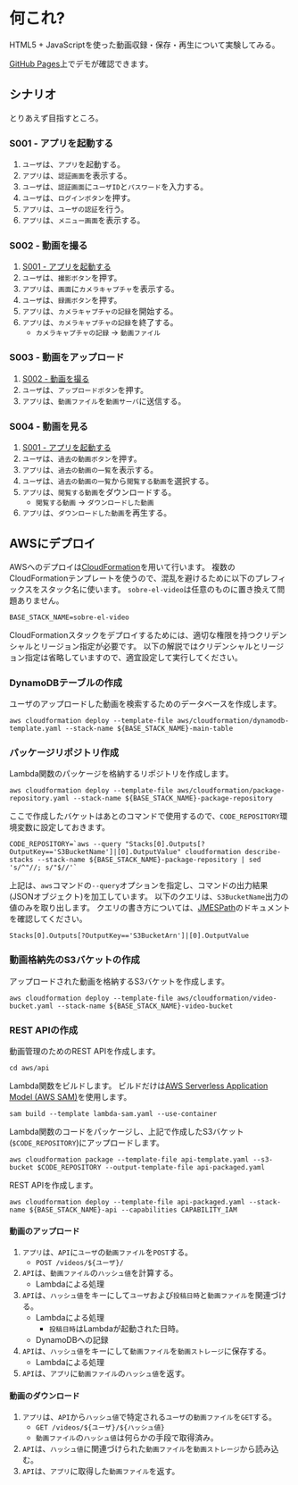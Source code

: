# 何これ?

HTML5 + JavaScriptを使った動画収録・保存・再生について実験してみる。

[GitHub Pages](https://kikuomax.github.io/sobre-el-video/)上でデモが確認できます。

## シナリオ

とりあえず目指すところ。

### S001 - アプリを起動する

1. `ユーザ`は、`アプリ`を起動する。
2. `アプリ`は、`認証画面`を表示する。
3. `ユーザ`は、`認証画面`に`ユーザID`と`パスワード`を入力する。
4. `ユーザ`は、`ログインボタン`を押す。
5. `アプリ`は、`ユーザの認証`を行う。
6. `アプリ`は、`メニュー画面`を表示する。

### S002 - 動画を撮る

1. [S001 - アプリを起動する](#s001_アプリを起動する)
2. `ユーザ`は、`撮影ボタン`を押す。
3. `アプリ`は、`画面`に`カメラキャプチャ`を表示する。
4. `ユーザ`は、`録画ボタン`を押す。
5. `アプリ`は、`カメラキャプチャの記録`を開始する。
6. `アプリ`は、`カメラキャプチャの記録`を終了する。
    - `カメラキャプチャの記録` &rightarrow; `動画ファイル`

### S003 - 動画をアップロード

1. [S002 - 動画を撮る](#s002_動画を撮る)
2. `ユーザ`は、`アップロードボタン`を押す。
3. `アプリ`は、`動画ファイル`を`動画サーバ`に送信する。

### S004 - 動画を見る

1. [S001 - アプリを起動する](#s001_アプリを起動する)
2. `ユーザ`は、`過去の動画ボタン`を押す。
3. `アプリ`は、`過去の動画の一覧`を表示する。
4. `ユーザ`は、`過去の動画の一覧`から`閲覧する動画`を選択する。
5. `アプリ`は、`閲覧する動画`をダウンロードする。
    - `閲覧する動画` &rightarrow; `ダウンロードした動画`
6. `アプリ`は、`ダウンロードした動画`を再生する。

## AWSにデプロイ

AWSへのデプロイは[CloudFormation](https://docs.aws.amazon.com/AWSCloudFormation/latest/UserGuide/Welcome.html)を用いて行います。
複数のCloudFormationテンプレートを使うので、混乱を避けるために以下のプレフィックスをスタック名に使います。
`sobre-el-video`は任意のものに置き換えて問題ありません。

```
BASE_STACK_NAME=sobre-el-video
```

CloudFormationスタックをデプロイするためには、適切な権限を持つクリデンシャルとリージョン指定が必要です。
以下の解説ではクリデンシャルとリージョン指定は省略していますので、適宜設定して実行してください。

### DynamoDBテーブルの作成

ユーザのアップロードした動画を検索するためのデータベースを作成します。

```
aws cloudformation deploy --template-file aws/cloudformation/dynamodb-template.yaml --stack-name ${BASE_STACK_NAME}-main-table
```

### パッケージリポジトリ作成

Lambda関数のパッケージを格納するリポジトリを作成します。

```
aws cloudformation deploy --template-file aws/cloudformation/package-repository.yaml --stack-name ${BASE_STACK_NAME}-package-repository
```

ここで作成したバケットはあとのコマンドで使用するので、`CODE_REPOSITORY`環境変数に設定しておきます。

```
CODE_REPOSITORY=`aws --query "Stacks[0].Outputs[?OutputKey=='S3BucketName']|[0].OutputValue" cloudformation describe-stacks --stack-name ${BASE_STACK_NAME}-package-repository | sed 's/^"//; s/"$//'`
```

上記は、`aws`コマンドの`--query`オプションを指定し、コマンドの出力結果(JSONオブジェクト)を加工しています。
以下のクエリは、`S3BucketName`出力の値のみを取り出します。
クエリの書き方については、[JMESPath](http://jmespath.org)のドキュメントを確認してください。

```
Stacks[0].Outputs[?OutputKey=='S3BucketArn']|[0].OutputValue
```

### 動画格納先のS3バケットの作成

アップロードされた動画を格納するS3バケットを作成します。

```
aws cloudformation deploy --template-file aws/cloudformation/video-bucket.yaml --stack-name ${BASE_STACK_NAME}-video-bucket
```

### REST APIの作成

動画管理のためのREST APIを作成します。

```
cd aws/api
```

Lambda関数をビルドします。
ビルドだけは[AWS Serverless Application Model (AWS SAM)](https://docs.aws.amazon.com/serverless-application-model/latest/developerguide/what-is-sam.html)を使用します。

```
sam build --template lambda-sam.yaml --use-container
```

Lambda関数のコードをパッケージし、上記で作成したS3バケット(`$CODE_REPOSITORY`)にアップロードします。

```
aws cloudformation package --template-file api-template.yaml --s3-bucket $CODE_REPOSITORY --output-template-file api-packaged.yaml
```

REST APIを作成します。

```
aws cloudformation deploy --template-file api-packaged.yaml --stack-name ${BASE_STACK_NAME}-api --capabilities CAPABILITY_IAM
```

#### 動画のアップロード

1. `アプリ`は、`API`に`ユーザ`の`動画ファイル`を`POST`する。
    - `POST /videos/${ユーザ}/`
2. `API`は、`動画ファイル`の`ハッシュ値`を計算する。
    - Lambdaによる処理
3. `API`は、`ハッシュ値`をキーにして`ユーザ`および`投稿日時`と`動画ファイル`を関連づける。
    - Lambdaによる処理
        - `投稿日時`はLambdaが起動された日時。
    - DynamoDBへの記録
4. `API`は、`ハッシュ値`をキーにして`動画ファイル`を`動画ストレージ`に保存する。
    - Lambdaによる処理
5. `API`は、`アプリ`に`動画ファイル`の`ハッシュ値`を返す。

#### 動画のダウンロード

1. `アプリ`は、`API`から`ハッシュ値`で特定される`ユーザ`の`動画ファイル`を`GET`する。
    - `GET /videos/${ユーザ}/${ハッシュ値}`
    - `動画ファイル`の`ハッシュ値`は何らかの手段で取得済み。
2. `API`は、`ハッシュ値`に関連づけられた`動画ファイル`を`動画ストレージ`から読み込む。
3. `API`は、`アプリ`に取得した`動画ファイル`を返す。
